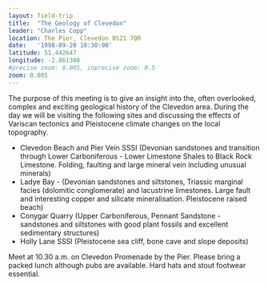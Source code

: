 ```yaml
---
layout: field-trip
title:  "The Geology of Clevedon"
leader: "Charles Copp"
location: The Pier, Clevedon BS21 7QR
date:   '1998-09-20 10:30:00'
latitude: 51.442647
longitude: -2.861308
#precise zoom: 0.005, inprecise zoom: 0.5
zoom: 0.005
---
```

The purpose of this meeting is to give an insight into the, often overlooked, complex and exciting geological history of the Clevedon area. During the day we will be visiting the following sites and discussing the effects of Variscan tectonics and Pleistocene climate changes on the local topography.
<ul>
<li>Clevedon Beach and Pier Vein SSSI (Devonian sandstones and transition through Lower Carboniferous - Lower Limestone Shales to Black Rock Limestone. Folding, faulting and large mineral vein including unusual minerals)</li>
<li>Ladye Bay - (Devonian sandstones and siltstones, Triassic marginal facies (dolomitic conglomerate) and lacustrine limestones. Large fault and interesting copper and silicate mineralisation. Pleistocene raised beach)</li>
<li>Conygar Quarry (Upper Carboniferous, Pennant Sandstone - sandstones and siltstones with good plant fossils and excellent sedimentary structures)</li>
<li>Holly Lane SSSI (Pleistocene sea cliff, bone cave and slope deposits)</li>
</ul>
Meet at 10.30 a.m. on Clevedon Promenade by the Pier. Please bring a packed lunch although pubs are available. Hard hats and stout footwear essential.